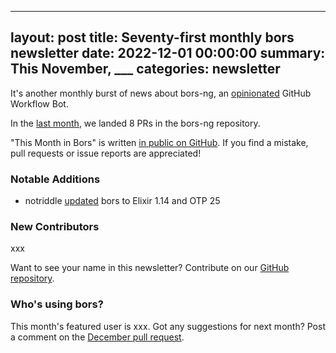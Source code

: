 
---
layout:     post
title:      Seventy-first monthly bors newsletter
date:       2022-12-01 00:00:00
summary:    This November, ___
categories: newsletter
---

It's another monthly burst of news about bors-ng, an [opinionated](https://hackmd.io/wJm0ZqqPR-iDWHhlEC789Q?view#More-detailed-comparison-of-homu-vs-bors-ng-commands) GitHub Workflow Bot.

In the [last month](https://github.com/bors-ng/bors-ng/pulls?q=is%3Apr+is%3Amerged+closed%3A2022-11-01..2022-11-30),
we landed 8 PRs in the bors-ng repository.

"This Month in Bors" is written [in public on GitHub][GitHub for TMiB].
If you find a mistake, pull requests or issue reports are appreciated!

[GitHub for TMiB]: https://github.com/bors-ng/bors-ng.github.io


### Notable Additions

* notriddle [updated](https://github.com/bors-ng/bors-ng/pull/1559) bors to Elixir 1.14 and OTP 25


### New Contributors

xxx

Want to see your name in this newsletter? Contribute on our [GitHub repository](https://github.com/bors-ng/bors-ng).


### Who's using bors?

This month's featured user is xxx.
Got any suggestions for next month?
Post a comment on the [December pull request](https://github.com/bors-ng/bors-ng.github.io/pull/___).
